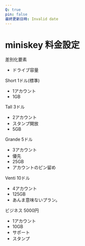 ```yaml
---
Q: true
pin: false
最終更新日時: Invalid date
---
```

# miniskey 料金設定

差別化要素

- ドライブ容量

Short 1ドル(標準)

- 1アカウント  
- 1GB  

Tall 3ドル

- 2アカウント  
- スタンプ開放  
- 5GB  

Grande 5ドル

- 3アカウント  
- 優先  
- 25GB  
- アカウントのピン留め  

Venti 10ドル

- 4アカウント  
- 125GB  
- あんま意味ないプラン。  

ビジネス 5000円

- 1アカウント  
- 10GB  
- サポート  
- スタンプ